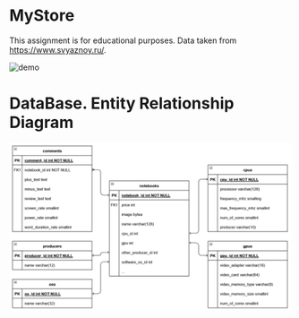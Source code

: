 # MyStore
This assignment is for educational purposes.
Data taken from https://www.svyaznoy.ru/.

![demo](demo.gif)

# DataBase. Entity Relationship Diagram

![er-diagram](er-diagram.png)
